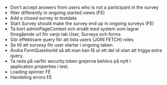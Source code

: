 * Don't accept answers from users who is not a participant in the survey
* filter differently in ongoing started views (FE)
* Add a closed survey to testdata
* Start Survey should make the survey end up in ongoing surveys (FE)
* Ta bort adminPageContext och ersätt med system som lagrar föregående url för varje tab User, Surveys och forms
* Gör effektivare query för att lista users (JOIN FETCH) roles
* Se till att survesy för user startar i ongoing taben.
* Ändra FormQuestionId så att man kan få ut ett del id utan att trigga extra query.
* Ta reda på varför security.token grejerna behövs på nytt i application.properties i test. 
* Loading spinner FE
* Handeling errors FE
